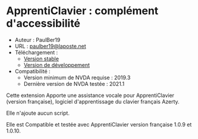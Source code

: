 # ApprentiClavier : complément d'accessibilité #

* Auteur : PaulBer19
* URL : paulber19@laposte.net
* Téléchargement :
	* [Version stable][1]
	* [Version de développement][2]
* Compatibilité :
	* Version minimum de NVDA requise : 2019.3
	* Dernière version  de NVDA testée : 2021.1

Cette extension Apporte une assistance vocale pour ApprentiClavier (version française), logiciel d'apprentissage du clavier français Azerty.  

Elle n'ajoute aucun script.

Elle est Compatible et testée avec ApprentiClavier version  française 1.0.9   et 1.0.10.


[1]: https://github.com/paulber007/AllMyNVDAAddons/raw/master/apprentiClavierAccessEnhancement/apprentiClavierAccessEnhancement-1.5.nvda-addon
[2]: https://github.com/paulber007/AllMyNVDAAddons/tree/master/apprentiClavierAccessEnhancement/dev
